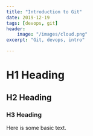 ```yaml
---
title: "Introduction to Git"
date: 2019-12-19
tags: [devops, git]
header:
	image: "/images/cloud.png"
excerpt: "Git, devops, intro"

---
```


# H1 Heading

## H2 Heading

### H3 Heading

Here is some basic text.

